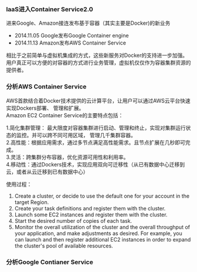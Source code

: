### IaaS进入Container Service2.0 
进来Google、Amazon接连发布基于容器（其实主要是Docker)的新业务
+ 2014.11.05  Google发布Google Container engine  
+ 2014.11.13  Amazon发布AWS Container Service  

相比于之前简单与虚拟机集成的方式，这些新服务对Docker的支持进一步加强。  
用户真正可以方便的对容器的方式进行业务管理，虚拟机仅仅作为容器集群资源的提供者。


### 分析AWS Container Service  
AWS首款结合着Docker技术提供的云计算平台，让用户可以通过AWS云平台快速实现Dockers部署、 管理和扩展。  
Amazon EC2 Container Service的主要特点包括：

1.简化集群管理： 最大限度对容器集群进行启动、管理和终止，实现对集群运行状态的监控。并可以跨不同可用区域，
管理几千集群容器。  
2.高性能：根据应用需求，通过多节点满足高性能需求。且节点扩展在几秒即可完成。  
3.灵活：跨集群分布容器，优化资源可用性和利用率。    
4.移动性：通过Dockers技术，实现应用双向可迁移性（从已有数据中心迁移到云，或者从云迁移到已有数据中心）  

使用过程：  
1. Create a cluster, or decide to use the default one for your account in the target Region.  
2. Create your task definitions and register them with the cluster.  
3. Launch some EC2 instances and register them with the cluster.  
4. Start the desired number of copies of each task.  
5.  Monitor the overall utilization of the cluster and the overall throughput of your application, and make adjustments as desired. For example, you can launch and then register additional EC2 instances in order to expand the cluster's pool of available resources.  

### 分析Google Contianer Service  


